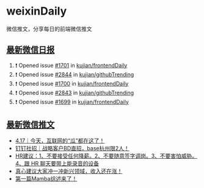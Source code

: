 # weixinDaily
微信推文，分享每日的前端微信推文

## [最新微信日报](https://github.com/kujian/weixinDaily/issues)

<!--START_SECTION:activity-->
1. ❗ Opened issue [#1701](https://github.com/kujian/frontendDaily/issues/1701) in [kujian/frontendDaily](https://github.com/kujian/frontendDaily)
2. ❗ Opened issue [#2844](https://github.com/kujian/githubTrending/issues/2844) in [kujian/githubTrending](https://github.com/kujian/githubTrending)
3. ❗ Opened issue [#1700](https://github.com/kujian/frontendDaily/issues/1700) in [kujian/frontendDaily](https://github.com/kujian/frontendDaily)
4. ❗ Opened issue [#2843](https://github.com/kujian/githubTrending/issues/2843) in [kujian/githubTrending](https://github.com/kujian/githubTrending)
5. ❗ Opened issue [#1699](https://github.com/kujian/frontendDaily/issues/1699) in [kujian/frontendDaily](https://github.com/kujian/frontendDaily)
<!--END_SECTION:activity-->


## [最新微信推文](https://weixin.qdkfweb.cn/)

<!-- BLOG-POST-LIST:START -->
- [4.17｜今天，互联网的“瓜”都在这了！](https://weixin.qdkfweb.cn/43061.html)
- [钉钉社招｜战略客户BD直招，base杭州限2人！](https://weixin.qdkfweb.cn/43062.html)
- [HR建议：1、不要接受任何降薪。2、不要随意签字调岗。3、不要害怕威胁。4、跟 HR 聊天要带上能录音的设备](https://weixin.qdkfweb.cn/43051.html)
- [真心建议大家冲一冲新兴领域，收入还在涨！](https://weixin.qdkfweb.cn/43085.html)
- [第一篇Mamba综述来了！](https://weixin.qdkfweb.cn/43086.html)
<!-- BLOG-POST-LIST:END -->